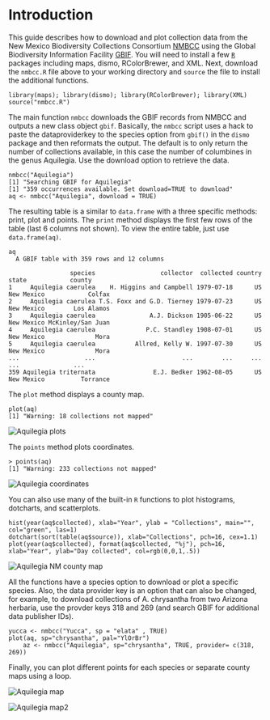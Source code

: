 # Introduction

This guide describes how to download and plot collection data from the New Mexico Biodiversity Collections Consortium [NMBCC](http://nmbiodiversity.org/) using the Global Biodiversity Information Facility [GBIF](http://data.gbif.org).  You will need to install a few [`R`](http://cran.r-project.org) packages including maps, dismo, RColorBrewer, and XML.  Next, download the `nmbcc.R` file above to your working directory and `source` the file to install the additional functions.

	library(maps); library(dismo); library(RColorBrewer); library(XML)
	source("nmbcc.R")
       
The main function `nmbcc` downloads the GBIF records from NMBCC and outputs a new class object `gbif`. Basically, the `nmbcc` script uses a hack to paste the dataproviderkey to the species option from `gbif()` in the `dismo` package and then reformats the output.  The default is to only return the number of collections available, in this case the number of columbines in the genus Aquilegia. Use the download option to retrieve the data.

	nmbcc("Aquilegia")
	[1] "Searching GBIF for Aquilegia"
	[1] "359 occurrences available. Set download=TRUE to download"
	aq <- nmbcc("Aquilegia", download = TRUE)

The resulting table is a similar to `data.frame` with a three specific methods: print, plot and points. The `print` method displays the first few rows of the table (last 6 columns not shown). To view the entire table, just use `data.frame(aq)`. 

	aq
	  A GBIF table with 359 rows and 12 columns

	                 species                  collector  collected country      state            county
	1     Aquilegia caerulea    H. Higgins and Campbell 1979-07-18      US New Mexico            Colfax
	2     Aquilegia caerulea T.S. Foxx and G.D. Tierney 1979-07-23      US New Mexico        Los Alamos
	3     Aquilegia caerulea               A.J. Dickson 1905-06-22      US New Mexico McKinley/San Juan
	4     Aquilegia caerulea              P.C. Standley 1908-07-01      US New Mexico              Mora
	5     Aquilegia caerulea           Allred, Kelly W. 1997-07-30      US New Mexico              Mora
	...                  ...                        ...        ...     ...        ...               ...
	359 Aquilegia triternata                E.J. Bedker 1962-08-05      US New Mexico          Torrance


The `plot` method displays a county map. 

	plot(aq)
	[1] "Warning: 18 collections not mapped"

![Aquilegia plots](/cstubben/nmbcc/raw/master/plots/aq_counties.png)


The `points` method plots coordinates.

	> points(aq)
	[1] "Warning: 233 collections not mapped"

![Aquilegia coordinates](/cstubben/nmbcc/raw/master/plots/aq_coords.png)

You can also use many of the built-in `R` functions to plot histograms, dotcharts, and scatterplots.

	hist(year(aq$collected), xlab="Year", ylab = "Collections", main="", col="green", las=1)
	dotchart(sort(table(aq$source)), xlab="Collections", pch=16, cex=1.1)
	plot(year(aq$collected), format(aq$collected, "%j"), pch=16, xlab="Year", ylab="Day collected", col=rgb(0,0,1,.5))


![Aquilegia NM county map](/cstubben/nmbcc/raw/master/plots/aq_plots.png)

All the functions have a species option to download or plot a specific species.  Also, the data provider key is an option that can also be changed, for example, to download collections of A. chrysantha from two Arizona herbaria, use the provder keys 318 and 269 (and search GBIF for additional data publisher IDs).  

	yucca <- nmbcc("Yucca", sp = "elata" , TRUE)
	plot(aq, sp="chrysantha", pal="YlOrBr")
        az <- nmbcc("Aquilegia", sp="chrysantha", TRUE, provider= c(318, 269))

Finally, you can plot different points for each species or separate county maps using a loop.

![Aquilegia map](/cstubben/nmbcc/raw/master/plots/aq_sp.png)

![Aquilegia map2](/cstubben/nmbcc/raw/master/plots/aq_sp2.png)





